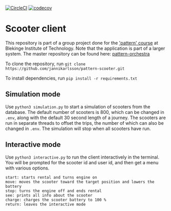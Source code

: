 [![CircleCI](https://circleci.com/gh/jannikarlsson/pattern-scooter/tree/main.svg?style=svg)](https://circleci.com/gh/jannikarlsson/pattern-scooter/tree/main) [![codecov](https://codecov.io/gh/jannikarlsson/pattern-scooter/branch/main/graph/badge.svg?token=M7OUB0KUIE)](https://codecov.io/gh/jannikarlsson/pattern-scooter)

# Scooter client
This repository is part of a group project done for the ['pattern' course](https://www.bth.se/utbildning/program-och-kurser/kurser/20232/BR4QJ/) at Blekinge Institute of Technology. Note that the application is part of a larger system. The master repository can be found here: [pattern-orchestra](https://github.com/datalowe/pattern-orchestra)

To clone the repository, run `git clone https://github.com/jannikarlsson/pattern-scooter.git`

To install dependencies, run `pip install -r requirements.txt`

## Simulation mode

Use `python3 simulation.py` to start a simulation of scooters from the database. The default number of scooters is 800, which can be changed in `.env`, along with the default 30 second length of a journey. The scooters are run in separate threads to offset the trips, the number of which can also be changed in `.env`. The simulation will stop when all scooters have run.

## Interactive mode

Use `python3 interactive.py` to run the client interactively in the terminal. You will be prompted for the scooter id and user id, and then get a menu with various options.

```
start: starts rental and turns engine on
move: moves the scooter toward the target position and lowers the battery
stop: turns the engine off and ends rental
see: prints all info about the scooter
charge: charges the scooter battery to 100 %
return: leaves the interactive mode
```